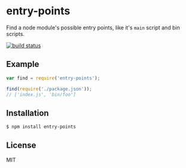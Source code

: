 
# entry-points

  Find a node module's possible entry points, like it's `main` script and bin
  scripts.
  
  [![build status](https://secure.travis-ci.org/segmentio/entry-points.png)](http://travis-ci.org/segmentio/entry-points)

## Example

```js
var find = require('entry-points');

find(require('./package.json'));
// ['index.js', 'bin/foo']
```

## Installation

```bash
$ npm install entry-points
```

## License

  MIT